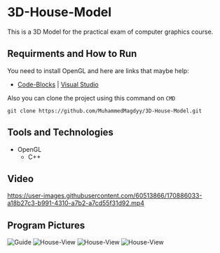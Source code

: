 ﻿# 3D-House-Model

This is a 3D Model for the practical exam of computer graphics course.

## Requirments and How to Run
You need to install OpenGL and here are links that maybe help:
- [Code-Blocks](https://www.youtube.com/watch?v=Pco3EysB5zU) | [Visual Studio](https://www.youtube.com/watch?v=HzFatL3WT6g)

Also you can clone the project using this command on `CMD`
```
git clone https://github.com/MuhammedMagdyy/3D-House-Model.git
```

## Tools and Technologies
- OpenGL
  - C++

## Video
https://user-images.githubusercontent.com/60513866/170886033-a18b27c3-b991-4310-a7b2-a7cd55f31d92.mp4

## Program Pictures
![Guide](https://user-images.githubusercontent.com/60513866/170885149-26f05620-3a48-42f5-bb1c-4bb69f19eeb1.png)
![House-View](https://user-images.githubusercontent.com/60513866/170885173-8d3a857f-c6f3-4c67-9cc7-eac20da14e86.png)
![House-View](https://user-images.githubusercontent.com/60513866/170885211-ba81ad4b-59b5-4097-9f59-feb85b0b72bb.png)
![House-View](https://user-images.githubusercontent.com/60513866/170885257-763f6850-0d93-43fa-ab4c-db99257a2fde.png)
